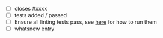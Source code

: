 - [ ] closes #xxxx
- [ ] tests added / passed
- [ ] Ensure all linting tests pass, see [here](https://pandas.pydata.org/pandas-docs/dev/development/contributing_codebase.html#pre-commit) for how to run them
- [ ] whatsnew entry
